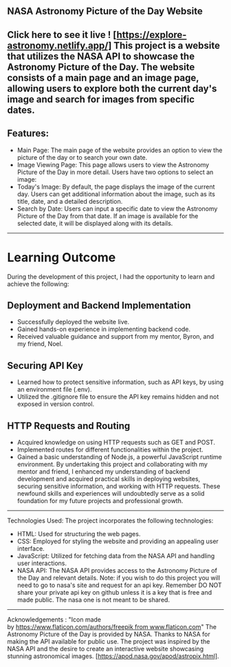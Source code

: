 ## NASA Astronomy Picture of the Day Website
Click here to see it live ! [https://explore-astronomy.netlify.app/]
This project is a website that utilizes the NASA API to showcase the Astronomy Picture of the Day. The website consists of a main page and an image page, allowing users to explore both the current day's image and search for images from specific dates. 
---
## Features: 
- Main Page: The main page of the website provides an option to view the picture of the day or to search your own date. 
- Image Viewing Page: This page allows users to view the Astronomy Picture of the Day in more detail. Users have two options to select an image:
-  Today's Image: By default, the page displays the image of the current day. Users can get additional information about the image, such as its title, date, and a detailed description.
- Search by Date: Users can input a specific date to view the Astronomy Picture of the Day from that date. If an image is available for the selected date, it will be displayed along with its details.
---
# Learning Outcome
During the development of this project, I had the opportunity to learn and achieve the following:

## Deployment and Backend Implementation
- Successfully deployed the website live.
- Gained hands-on experience in implementing backend code.
- Received valuable guidance and support from my mentor, Byron, and my friend, Noel.
## Securing API Key
- Learned how to protect sensitive information, such as API keys, by using an environment file (.env).
- Utilized the .gitignore file to ensure the API key remains hidden and not exposed in version control.
## HTTP Requests and Routing
- Acquired knowledge on using HTTP requests such as GET and POST.
- Implemented routes for different functionalities within the project.
- Gained a basic understanding of Node.js, a powerful JavaScript runtime environment.
By undertaking this project and collaborating with my mentor and friend, I enhanced my understanding of backend development and acquired practical skills in deploying websites, securing sensitive information, and working with HTTP requests. These newfound skills and experiences will undoubtedly serve as a solid foundation for my future projects and professional growth.

---
Technologies Used:
The project incorporates the following technologies:
- HTML: Used for structuring the web pages.
- CSS: Employed for styling the website and providing an appealing user interface.
- JavaScript: Utilized for fetching data from the NASA API and handling user interactions.
- NASA API: The NASA API provides access to the Astronomy Picture of the Day and relevant details.
Note: if you wish to do this project you will need to go to nasa's site and request for an api key. Remember DO NOT share your private api key on github unless it is a key that is free and made public. The nasa one is not meant to be shared. 
---
Acknowledgements :
"Icon made by https://www.flaticon.com/authors/freepik from www.flaticon.com"
The Astronomy Picture of the Day is provided by NASA. Thanks to NASA for making the API available for public use.
The project was inspired by the NASA API and the desire to create an interactive website showcasing stunning astronomical images.
[https://apod.nasa.gov/apod/astropix.html].





